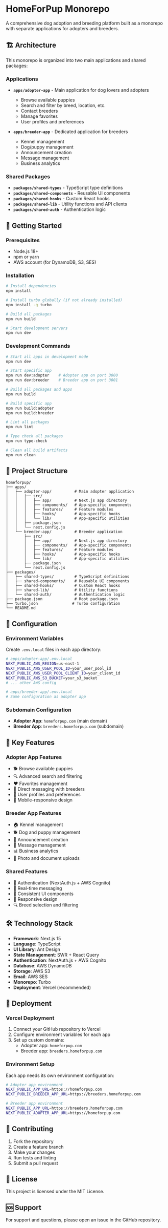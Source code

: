 # HomeForPup Monorepo

A comprehensive dog adoption and breeding platform built as a monorepo with separate applications for adopters and breeders.

## 🏗️ Architecture

This monorepo is organized into two main applications and shared packages:

### Applications

- **`apps/adopter-app`** - Main application for dog lovers and adopters
  - Browse available puppies
  - Search and filter by breed, location, etc.
  - Contact breeders
  - Manage favorites
  - User profiles and preferences

- **`apps/breeder-app`** - Dedicated application for breeders
  - Kennel management
  - Dog/puppy management
  - Announcement creation
  - Message management
  - Business analytics

### Shared Packages

- **`packages/shared-types`** - TypeScript type definitions
- **`packages/shared-components`** - Reusable UI components
- **`packages/shared-hooks`** - Custom React hooks
- **`packages/shared-lib`** - Utility functions and API clients
- **`packages/shared-auth`** - Authentication logic

## 🚀 Getting Started

### Prerequisites

- Node.js 18+ 
- npm or yarn
- AWS account (for DynamoDB, S3, SES)

### Installation

```bash
# Install dependencies
npm install

# Install turbo globally (if not already installed)
npm install -g turbo

# Build all packages
npm run build

# Start development servers
npm run dev
```

### Development Commands

```bash
# Start all apps in development mode
npm run dev

# Start specific app
npm run dev:adopter    # Adopter app on port 3000
npm run dev:breeder    # Breeder app on port 3001

# Build all packages and apps
npm run build

# Build specific app
npm run build:adopter
npm run build:breeder

# Lint all packages
npm run lint

# Type check all packages
npm run type-check

# Clean all build artifacts
npm run clean
```

## 📁 Project Structure

```
homeforpup/
├── apps/
│   ├── adopter-app/          # Main adopter application
│   │   ├── src/
│   │   │   ├── app/          # Next.js app directory
│   │   │   ├── components/   # App-specific components
│   │   │   ├── features/     # Feature modules
│   │   │   ├── hooks/        # App-specific hooks
│   │   │   └── lib/          # App-specific utilities
│   │   ├── package.json
│   │   └── next.config.js
│   └── breeder-app/          # Breeder application
│       ├── src/
│       │   ├── app/          # Next.js app directory
│       │   ├── components/   # App-specific components
│       │   ├── features/     # Feature modules
│       │   ├── hooks/        # App-specific hooks
│       │   └── lib/          # App-specific utilities
│       ├── package.json
│       └── next.config.js
├── packages/
│   ├── shared-types/         # TypeScript definitions
│   ├── shared-components/    # Reusable UI components
│   ├── shared-hooks/         # Custom React hooks
│   ├── shared-lib/           # Utility functions
│   └── shared-auth/          # Authentication logic
├── package.json              # Root package.json
├── turbo.json               # Turbo configuration
└── README.md
```

## 🔧 Configuration

### Environment Variables

Create `.env.local` files in each app directory:

```bash
# apps/adopter-app/.env.local
NEXT_PUBLIC_AWS_REGION=us-east-1
NEXT_PUBLIC_AWS_USER_POOL_ID=your_user_pool_id
NEXT_PUBLIC_AWS_USER_POOL_CLIENT_ID=your_client_id
NEXT_PUBLIC_AWS_S3_BUCKET=your_s3_bucket
# ... other AWS config

# apps/breeder-app/.env.local
# Same configuration as adopter app
```

### Subdomain Configuration

- **Adopter App**: `homeforpup.com` (main domain)
- **Breeder App**: `breeders.homeforpup.com` (subdomain)

## 🎯 Key Features

### Adopter App Features
- 🐕 Browse available puppies
- 🔍 Advanced search and filtering
- ❤️ Favorites management
- 💬 Direct messaging with breeders
- 👤 User profiles and preferences
- 📱 Mobile-responsive design

### Breeder App Features
- 🏠 Kennel management
- 🐕 Dog and puppy management
- 📢 Announcement creation
- 💬 Message management
- 📊 Business analytics
- 📸 Photo and document uploads

### Shared Features
- 🔐 Authentication (NextAuth.js + AWS Cognito)
- 💬 Real-time messaging
- 🎨 Consistent UI components
- 📱 Responsive design
- 🔍 Breed selection and filtering

## 🛠️ Technology Stack

- **Framework**: Next.js 15
- **Language**: TypeScript
- **UI Library**: Ant Design
- **State Management**: SWR + React Query
- **Authentication**: NextAuth.js + AWS Cognito
- **Database**: AWS DynamoDB
- **Storage**: AWS S3
- **Email**: AWS SES
- **Monorepo**: Turbo
- **Deployment**: Vercel (recommended)

## 🚀 Deployment

### Vercel Deployment

1. Connect your GitHub repository to Vercel
2. Configure environment variables for each app
3. Set up custom domains:
   - Adopter app: `homeforpup.com`
   - Breeder app: `breeders.homeforpup.com`

### Environment Setup

Each app needs its own environment configuration:

```bash
# Adopter app environment
NEXT_PUBLIC_APP_URL=https://homeforpup.com
NEXT_PUBLIC_BREEDER_APP_URL=https://breeders.homeforpup.com

# Breeder app environment  
NEXT_PUBLIC_APP_URL=https://breeders.homeforpup.com
NEXT_PUBLIC_ADOPTER_APP_URL=https://homeforpup.com
```

## 🤝 Contributing

1. Fork the repository
2. Create a feature branch
3. Make your changes
4. Run tests and linting
5. Submit a pull request

## 📄 License

This project is licensed under the MIT License.

## 🆘 Support

For support and questions, please open an issue in the GitHub repository.
